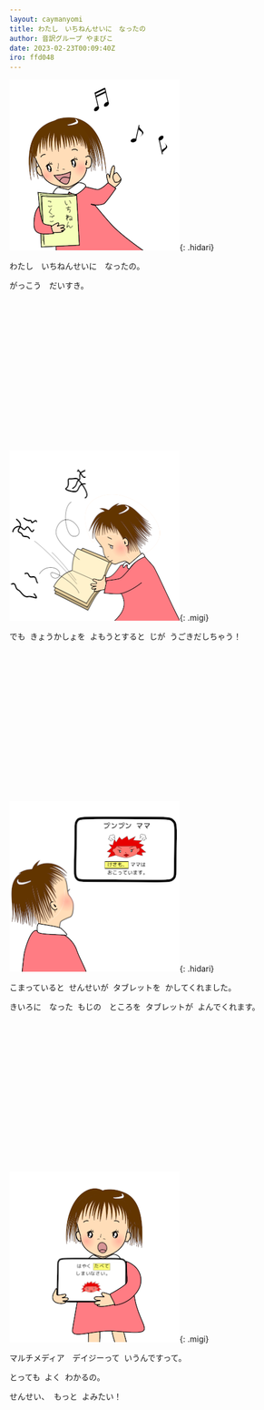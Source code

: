 ```yaml
---
layout: caymanyomi
title: わたし　いちねんせいに　なったの
author: 音訳グループ やまびこ
date: 2023-02-23T00:09:40Z
iro: ffd048
---
```


<div style="margin-bottom: 20em;" markdown="1">

<span data-dur="1.150" data-begin="0.001" id="xmri_0000" markdown="1">![絵、説明。赤いワンピースの女の子。「いちねん　こくご」と書かれた教科書を持ち、頭の周りに音符がいくつか浮かんでいます。絵　終わり](media/index/web1ecolor.png){: .hidari}</span>

<span data-dur="1.280" data-begin="1.150" id="xmri_0001" markdown="1">わたし</span>　<span data-dur="1.334" data-begin="2.430" id="xmri_0002" markdown="1">いちねんせいに</span>　<span data-dur="2.604" data-begin="3.764" id="xmri_0003" markdown="1">なったの。</span>

<span data-dur="1.161" data-begin="6.368" id="xmri_0004" markdown="1">がっこう</span>　<span data-dur="1.844" data-begin="7.529" id="xmri_0005" markdown="1">だいすき。</span><span style="position: absolute; bottom: 0;" data-dur="1.150" data-begin="0"> </span>

</div>
<div style="margin-bottom: 20em;" markdown="1">

<span data-dur="1.150" data-begin="9.374" id="xmri_0006" markdown="1">![絵、説明。本を開いた女の子。文字があちこちに飛んでいって、女の子は困った顔をしています。絵　終わり](media/index/web2-3color.png){: .migi}</span>

<span data-dur="1.139" data-begin="10.523" id="xmri_0007" markdown="1">でも</span><span class="infty_silent_wide_space"> &nbsp;</span><span data-dur="1.985" data-begin="11.662" id="xmri_0008" markdown="1">きょうかしょを</span><span class="infty_silent_wide_space"> &nbsp;</span><span data-dur="2.615" data-begin="13.647" id="xmri_0009" markdown="1">よもうとすると</span><span class="infty_silent_wide_space"> &nbsp;</span><span data-dur="1.356" data-begin="16.262" id="xmri_000A" markdown="1">じが</span><span class="infty_silent_wide_space"> &nbsp;</span><span data-dur="3.526" data-begin="17.618" id="xmri_000B" markdown="1">うごきだしちゃう！</span><span style="position: absolute; bottom: 0;" data-dur="1.150" data-begin="9.373"> </span>

</div>
<div style="margin-bottom: 20em;" markdown="1">

<span data-dur="1.150" data-begin="21.145" id="xmri_000C" markdown="1">![絵、説明。タブレットに文字や絵が表示され、女の子がそれを見ています。絵　終わり](media/index/web4-5color.png){: .hidari}</span>

<span data-dur="2.192" data-begin="22.294" id="xmri_000D" markdown="1">こまっていると</span><span class="infty_silent_wide_space"> &nbsp;</span><span data-dur="1.497" data-begin="24.486" id="xmri_000E" markdown="1">せんせいが</span><span class="infty_silent_wide_space"> &nbsp;</span><span data-dur="1.356" data-begin="25.983" id="xmri_000F" markdown="1">タブレットを</span><span class="infty_silent_wide_space"> &nbsp;</span><span data-dur="3.255" data-begin="27.339" id="xmri_0010" markdown="1">かしてくれました。</span>

<span data-dur="1.812" data-begin="30.594" id="xmri_0011" markdown="1">きいろに　なった</span><span class="infty_silent_wide_space"> &nbsp;</span><span data-dur="2.192" data-begin="32.406" id="xmri_0012" markdown="1">もじの　ところを</span><span class="infty_silent_wide_space"> &nbsp;</span><span data-dur="1.660" data-begin="34.598" id="xmri_0013" markdown="1">タブレットが</span><span class="infty_silent_wide_space"> &nbsp;</span><span data-dur="3.396" data-begin="36.258" id="xmri_0014" markdown="1">よんでくれます。</span><span style="position: absolute; bottom: 0;" data-dur="1.150" data-begin="21.144"> </span>

</div>
<div style="margin-bottom: 20em;" markdown="1">

<span data-dur="1.150" data-begin="39.655" id="xmri_0015" markdown="1">![絵、説明。女の子がタブレットを抱えてこちらに見せ、話している様子。絵　終わり](media/index/web6-7color.png){: .migi}</span>

<span data-dur="3.331" data-begin="40.804" id="xmri_0016" markdown="1">マルチメディア　デイジーって</span><span class="infty_silent_wide_space"> &nbsp;</span><span data-dur="3.244" data-begin="44.135" id="xmri_0017" markdown="1">いうんですって。</span>

<span data-dur="1.345" data-begin="47.379" id="xmri_0018" markdown="1">とっても</span><span class="infty_silent_wide_space"> &nbsp;</span><span data-dur=".629" data-begin="48.724" id="xmri_0019" markdown="1">よく</span><span class="infty_silent_wide_space"> &nbsp;</span><span data-dur="3.049" data-begin="49.353" id="xmri_001A" markdown="1">わかるの。</span>

<span data-dur="1.345" data-begin="52.402" id="xmri_001B" markdown="1">せんせい、</span><span class="infty_silent_wide_space"> &nbsp;</span><span data-dur=".879" data-begin="53.747" id="xmri_001C" markdown="1">もっと</span><span class="infty_silent_wide_space"> &nbsp;</span><span data-dur="2.528" data-begin="54.626" id="xmri_001D" markdown="1">よみたい！</span><span style="position: absolute; bottom: 0;" data-dur="1.150" data-begin="39.654"> </span>

</div>

